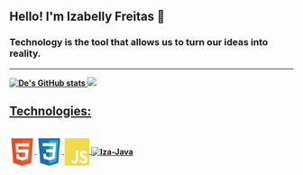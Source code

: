 ## <b> Hello! I'm Izabelly Freitas 👋

### Technology is the tool that allows us to turn our ideas into reality.

<hr>

<div>
  <a href="https://github.com/Izahfreitas">

![De's GitHub stats](https://github-readme-stats.vercel.app/api?username=Izahfreitas&show_icons=true&theme=synthwave)
<img height="180em" src="https://github-readme-stats.vercel.app/api/top-langs/?username=Izahfreitas&layout=compact&langs_count=7&theme=synthwave"/>

</div>

## <b> Technologies:

<div style="display: inline_block"><br/>
<img align="center" alt="Iza-HTML" height="50" width="45" src="https://raw.githubusercontent.com/devicons/devicon/master/icons/html5/html5-original.svg">
 <img align="center" alt="Iza-CSS" height="50" width="45" src="https://raw.githubusercontent.com/devicons/devicon/master/icons/css3/css3-original.svg">
<img align="center" alt="Iza-Js" height="50" width="45" src="https://raw.githubusercontent.com/devicons/devicon/master/icons/javascript/javascript-plain.svg">
<img align="center" alt="Iza-Java" height="50" width="45" src="https://cdn.jsdelivr.net/gh/devicons/devicon/icons/java/java-original.svg ">

</div>

